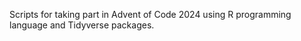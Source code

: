 Scripts for taking part in Advent of Code 2024 using R programming language and Tidyverse packages.
